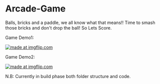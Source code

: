 # Arcade-Game

Balls, bricks and a paddle, we all know what that means!!
Time to smash those bricks and don't drop the ball!
So Lets Score.

Game Demo1: 

<a href="https://imgflip.com/gif/26mxca"><img src="https://i.imgflip.com/26mxca.gif" title="made at imgflip.com"/></a>


Game Demo2:

<a href="https://imgflip.com/gif/26mxh4"><img src="https://i.imgflip.com/26mxh4.gif" title="made at imgflip.com"/></a>





N.B: Currently in build phase both folder structure and code. 
